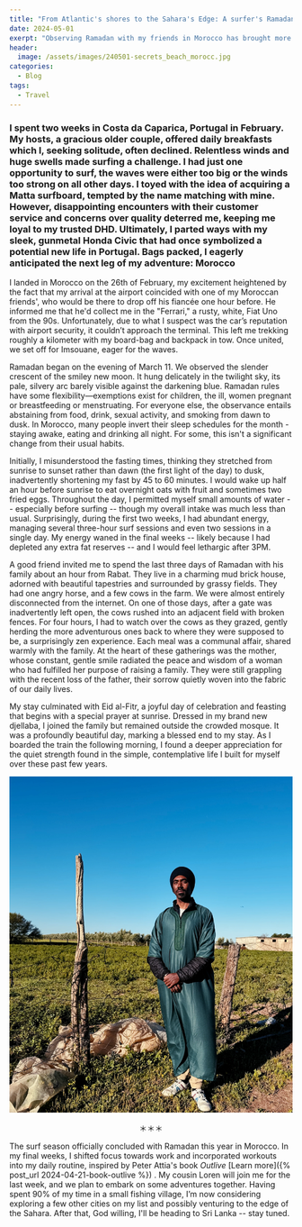 ```yaml
---
title: "From Atlantic's shores to the Sahara's Edge: A surfer's Ramadan journey."
date: 2024-05-01
exerpt: "Observing Ramadan with my friends in Morocco has brought more resilience, courage, energy, and peace into my soul."
header:
  image: /assets/images/240501-secrets_beach_morocc.jpg
categories:
  - Blog
tags:
  - Travel
---
```


### I spent two weeks in Costa da Caparica, Portugal in February. My hosts, a gracious older couple, offered daily breakfasts which I, seeking solitude, often declined. Relentless winds and huge swells made surfing a challenge. I had just one opportunity to surf, the waves were either too big or the winds too strong on all other days. I toyed with the idea of acquiring a Matta surfboard, tempted by the name matching with mine. However, disappointing encounters with their customer service and concerns over quality deterred me, keeping me loyal to my trusted DHD. Ultimately, I parted ways with my sleek, gunmetal Honda Civic that had once symbolized a potential new life in Portugal. Bags packed, I eagerly anticipated the next leg of my adventure: Morocco

I landed in Morocco on the 26th of February, my excitement heightened by the fact that my arrival at the airport coincided with one of my Moroccan friends', who would be there to drop off his fiancée one hour before. He informed me that he'd collect me in the "Ferrari," a rusty, white, Fiat Uno from the 90s. Unfortunately, due to what I suspect was the car’s reputation with airport security, it couldn’t approach the terminal. This left me trekking roughly a kilometer with my board-bag and backpack in tow. Once united, we set off for Imsouane, eager for the waves.

Ramadan began on the evening of March 11. We observed the slender crescent of the smiley new moon. It hung delicately in the twilight sky, its pale, silvery arc barely visible against the darkening blue. Ramadan rules have some flexibility—exemptions exist for children, the ill, women pregnant or breastfeeding or menstruating. For everyone else, the observance entails abstaining from food, drink, sexual activity, and smoking from dawn to dusk. In Morocco, many people invert their sleep schedules for the month - staying awake, eating and drinking all night. For some, this isn't a significant change from their usual habits.

Initially, I misunderstood the fasting times, thinking they stretched from sunrise to sunset rather than dawn (the first light of the day) to dusk, inadvertently shortening my fast by 45 to 60 minutes. I would wake up half an hour before sunrise to eat overnight oats with fruit and sometimes two fried eggs. Throughout the day, I permitted myself small amounts of water -- especially before surfing -- though my overall intake was much less than usual. Surprisingly, during the first two weeks, I had abundant energy, managing several three-hour surf sessions and even two sessions in a single day. My energy waned in the final weeks -- likely because I had depleted any extra fat reserves -- and I would feel lethargic after 3PM.

A good friend invited me to spend the last three days of Ramadan with his family about an hour from Rabat. They live in a charming mud brick house, adorned with beautiful tapestries and surrounded by grassy fields. They had one angry horse, and a few cows in the farm. We were almost entirely disconnected from the internet. On one of those days, after a gate was inadvertently left open, the cows rushed into an adjacent field with broken fences. For four hours, I had to watch over the cows as they grazed, gently herding the more adventurous ones back to where they were supposed to be, a surprisingly zen experience. Each meal was a communal affair, shared warmly with the family. At the heart of these gatherings was the mother, whose constant, gentle smile radiated the peace and wisdom of a woman who had fulfilled her purpose of raising a family. They were still grappling with the recent loss of the father, their sorrow quietly woven into the fabric of our daily lives.

My stay culminated with Eid al-Fitr, a joyful day of celebration and feasting that begins with a special prayer at sunrise. Dressed in my brand new djellaba, I joined the family but remained outside the crowded mosque. It was a profoundly beautiful day, marking a blessed end to my stay. As I boarded the train the following morning, I found a deeper appreciation for the quiet strength found in the simple, contemplative life I built for myself over these past few years.

![Me dressed in a green djellaba](/assets/images/240501-me-djellaba.webp)

<p style="text-align:center">＊＊＊</p>

The surf season officially concluded with Ramadan this year in Morocco. In my final weeks, I shifted focus towards work and incorporated workouts into my daily routine, inspired by Peter Attia's book *Outlive* [Learn more]({% post_url 2024-04-21-book-outlive %})
. My cousin Loren will join me for the last week, and we plan to embark on some adventures together. Having spent 90% of my time in a small fishing village, I’m now considering exploring a few other cities on my list and possibly venturing to the edge of the Sahara. After that, God willing, I'll be heading to Sri Lanka -- stay tuned.
